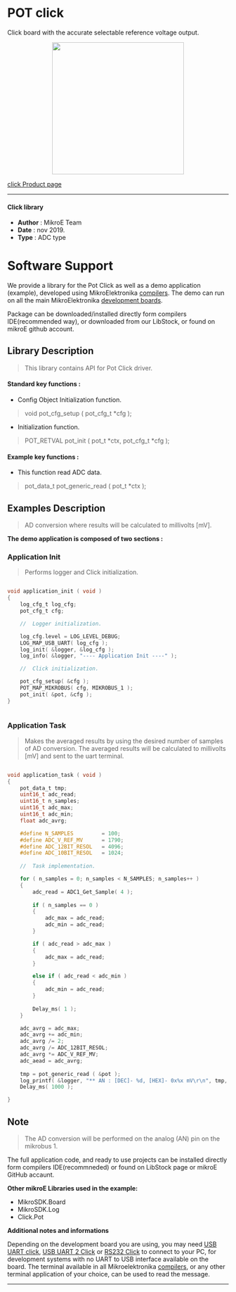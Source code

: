 
# POT click

Click board with the accurate selectable reference voltage output.

<p align="center">
  <img src="https://download.mikroe.com/images/click_for_ide/pot_click.png" height=300px>
</p>

[click Product page](<https://www.mikroe.com/pot-click>)

---


#### Click library 

- **Author**        : MikroE Team
- **Date**          : nov 2019.
- **Type**          : ADC type


# Software Support

We provide a library for the Pot Click 
as well as a demo application (example), developed using MikroElektronika 
[compilers](https://shop.mikroe.com/compilers). 
The demo can run on all the main MikroElektronika [development boards](https://shop.mikroe.com/development-boards).

Package can be downloaded/installed directly form compilers IDE(recommended way), or downloaded from our LibStock, or found on mikroE github account. 

## Library Description

> This library contains API for Pot Click driver.

#### Standard key functions :

- Config Object Initialization function.
> void pot_cfg_setup ( pot_cfg_t *cfg ); 
 
- Initialization function.
> POT_RETVAL pot_init ( pot_t *ctx, pot_cfg_t *cfg );


#### Example key functions :
 
- This function read ADC data.
> pot_data_t pot_generic_read ( pot_t *ctx );

## Examples Description

> AD conversion where results will be calculated to millivolts [mV]. 

**The demo application is composed of two sections :**

### Application Init 

> Performs logger and Click initialization.


```c

void application_init ( void )
{
    log_cfg_t log_cfg;
    pot_cfg_t cfg;

    //  Logger initialization.

    log_cfg.level = LOG_LEVEL_DEBUG;
    LOG_MAP_USB_UART( log_cfg );
    log_init( &logger, &log_cfg );
    log_info( &logger, "---- Application Init ----" );

    //  Click initialization.

    pot_cfg_setup( &cfg );
    POT_MAP_MIKROBUS( cfg, MIKROBUS_1 );
    pot_init( &pot, &cfg );
}
  
```

### Application Task

> Makes the averaged results by using the desired number of samples of AD conversion.
> The averaged results will be calculated to millivolts [mV] and sent to the uart terminal.


```c

void application_task ( void )
{
    pot_data_t tmp;
    uint16_t adc_read;
    uint16_t n_samples;
    uint16_t adc_max;
    uint16_t adc_min;
    float adc_avrg;

    #define N_SAMPLES         = 100;
    #define ADC_V_REF_MV      = 1790;
    #define ADC_12BIT_RESOL   = 4096;
    #define ADC_10BIT_RESOL   = 1024;
    
    //  Task implementation.

    for ( n_samples = 0; n_samples < N_SAMPLES; n_samples++ )
    {
        adc_read = ADC1_Get_Sample( 4 );
        
        if ( n_samples == 0 )
        {
            adc_max = adc_read;
            adc_min = adc_read;
        }

        if ( adc_read > adc_max )
        {
            adc_max = adc_read;
        }

        else if ( adc_read < adc_min )
        {
            adc_min = adc_read;
        }
        
        Delay_ms( 1 );
    }

    adc_avrg = adc_max;
    adc_avrg += adc_min;
    adc_avrg /= 2;
    adc_avrg /= ADC_12BIT_RESOL;
    adc_avrg *= ADC_V_REF_MV;
    adc_aead = adc_avrg;
    
    tmp = pot_generic_read ( &pot );
    log_printf( &logger, "** AN : [DEC]- %d, [HEX]- 0x%x mV\r\n", tmp, tmp );
    Delay_ms( 1000 );

}  

```

## Note

> The AD conversion will be performed on the analog (AN) pin on the mikrobus 1.

The full application code, and ready to use projects can be  installed directly form compilers IDE(recommneded) or found on LibStock page or mikroE GitHub accaunt.

**Other mikroE Libraries used in the example:** 

- MikroSDK.Board
- MikroSDK.Log
- Click.Pot

**Additional notes and informations**

Depending on the development board you are using, you may need 
[USB UART click](https://shop.mikroe.com/usb-uart-click), 
[USB UART 2 Click](https://shop.mikroe.com/usb-uart-2-click) or 
[RS232 Click](https://shop.mikroe.com/rs232-click) to connect to your PC, for 
development systems with no UART to USB interface available on the board. The 
terminal available in all Mikroelektronika 
[compilers](https://shop.mikroe.com/compilers), or any other terminal application 
of your choice, can be used to read the message.



---
